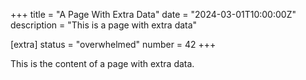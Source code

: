 +++
title = "A Page With Extra Data"
date = "2024-03-01T10:00:00Z"
description = "This is a page with extra data"

[extra]
status = "overwhelmed"
number = 42
+++

This is the content of a page with extra data.

